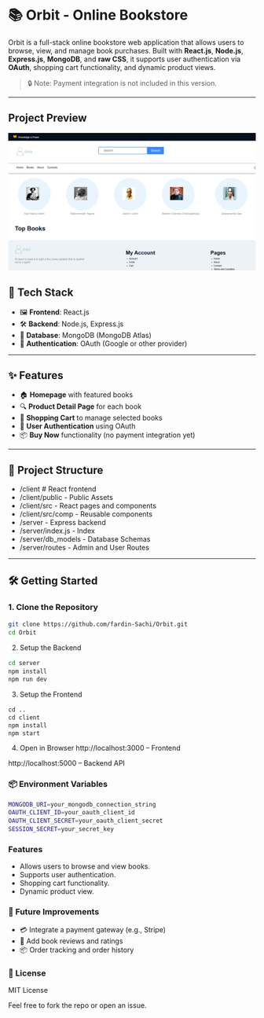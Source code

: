 # 📚 Orbit - Online Bookstore

Orbit is a full-stack online bookstore web application that allows users to browse, view, and manage book purchases. Built with **React.js**, **Node.js**, **Express.js**, **MongoDB**, and **raw CSS**, it supports user authentication via **OAuth**, shopping cart functionality, and dynamic product views.

> 🔒 Note: Payment integration is not included in this version.

---
<!--
## 🚀 Live Demo

- 🔗 [Visit Orbit (if hosted)](https://your-deployment-link.com)  
  *(Replace with actual deployed link if available)*

--- -->
## Project Preview
![Model](Project_walkthrow.png)

## 🧰 Tech Stack

- 🖼️ **Frontend**: React.js
- 🛠️ **Backend**: Node.js, Express.js
- 💾 **Database**: MongoDB (MongoDB Atlas)
- 🔐 **Authentication**: OAuth (Google or other provider)

---

## ✨ Features

- 🏠 **Homepage** with featured books
- 🔍 **Product Detail Page** for each book
- 🛒 **Shopping Cart** to manage selected books
- 👤 **User Authentication** using OAuth
- 📦 **Buy Now** functionality (no payment integration yet)
<!-- - 📱 Responsive and clean layout using raw CSS -->

---

## 📁 Project Structure

- /client # React frontend
- /client/public - Public Assets
- /client/src - React pages and components
- /client/src/comp - Reusable components
- /server - Express backend
- /server/index.js - Index
- /server/db_models - Database Schemas
- /server/routes - Admin and User Routes

  
---

## 🛠️ Getting Started

### 1. Clone the Repository

```bash
git clone https://github.com/fardin-Sachi/Orbit.git
cd Orbit
```

2. Setup the Backend

```bash
cd server
npm install
npm run dev
```

3. Setup the Frontend
```base
cd ..
cd client
npm install
npm start
```

4. Open in Browser
http://localhost:3000 – Frontend

http://localhost:5000 – Backend API

### 📦 Environment Variables

```bash
MONGODB_URI=your_mongodb_connection_string
OAUTH_CLIENT_ID=your_oauth_client_id
OAUTH_CLIENT_SECRET=your_oauth_client_secret
SESSION_SECRET=your_secret_key
```

### Features

- Allows users to browse and view books.
- Supports user authentication.
- Shopping cart functionality.
- Dynamic product view.

### 📌 Future Improvements
- 💳 Integrate a payment gateway (e.g., Stripe)
- 📝 Add book reviews and ratings
- 📦 Order tracking and order history

### 📄 License
MIT License


Feel free to fork the repo or open an issue.
